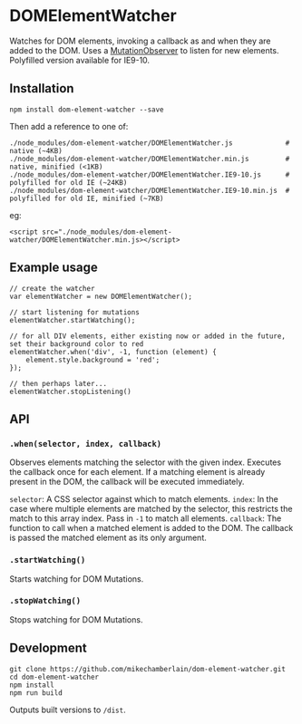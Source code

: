 # DOMElementWatcher

Watches for DOM elements, invoking a callback as and when they are added to the DOM. 
Uses a [MutationObserver](https://developer.mozilla.org/en/docs/Web/API/MutationObserver) to listen for new elements.
Polyfilled version available for IE9-10.

## Installation

```
npm install dom-element-watcher --save
```

Then add a reference to one of:

```
./node_modules/dom-element-watcher/DOMElementWatcher.js             # native (~4KB)
./node_modules/dom-element-watcher/DOMElementWatcher.min.js         # native, minified (<1KB)
./node_modules/dom-element-watcher/DOMElementWatcher.IE9-10.js      # polyfilled for old IE (~24KB)
./node_modules/dom-element-watcher/DOMElementWatcher.IE9-10.min.js  # polyfilled for old IE, minified (~7KB)
```

eg:

```
<script src="./node_modules/dom-element-watcher/DOMElementWatcher.min.js></script>
```

## Example usage

```
// create the watcher
var elementWatcher = new DOMElementWatcher();

// start listening for mutations
elementWatcher.startWatching();

// for all DIV elements, either existing now or added in the future, set their background color to red
elementWatcher.when('div', -1, function (element) {
    element.style.background = 'red';
});

// then perhaps later...
elementWatcher.stopListening()

```

## API

### `.when(selector, index, callback)`

Observes elements matching the selector with the given index. Executes the callback once for each element.
If a matching element is already present in the DOM, the callback will be executed immediately.

`selector`: A CSS selector against which to match elements.
`index`: In the case where multiple elements are matched by the selector, this restricts the match to this array index. Pass in `-1` to match all elements.
`callback`: The function to call when a matched element is added to the DOM. The callback is passed the matched element as its only argument.

### `.startWatching()`

Starts watching for DOM Mutations. 

### `.stopWatching()`

Stops watching for DOM Mutations.

## Development

```
git clone https://github.com/mikechamberlain/dom-element-watcher.git
cd dom-element-watcher
npm install
npm run build
```

Outputs built versions to `/dist`.